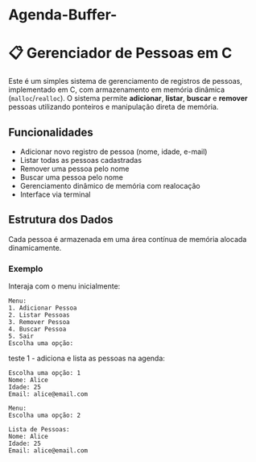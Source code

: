 # Agenda-Buffer-

# 📋 Gerenciador de Pessoas em C

Este é um simples sistema de gerenciamento de registros de pessoas, implementado em C, com armazenamento em memória dinâmica (`malloc`/`realloc`). O sistema permite **adicionar**, **listar**, **buscar** e **remover** pessoas utilizando ponteiros e manipulação direta de memória.

## Funcionalidades

- Adicionar novo registro de pessoa (nome, idade, e-mail)
- Listar todas as pessoas cadastradas
- Remover uma pessoa pelo nome
- Buscar uma pessoa pelo nome
- Gerenciamento dinâmico de memória com realocação
- Interface via terminal

## Estrutura dos Dados

Cada pessoa é armazenada em uma área contínua de memória alocada dinamicamente.

### Exemplo

Interaja com o menu inicialmente:
```shell
Menu:
1. Adicionar Pessoa
2. Listar Pessoas
3. Remover Pessoa
4. Buscar Pessoa
5. Sair
Escolha uma opção: 
```

teste 1 - adiciona e lista as pessoas na agenda:
```shell
Escolha uma opção: 1
Nome: Alice
Idade: 25
Email: alice@email.com

Menu:
Escolha uma opção: 2

Lista de Pessoas:
Nome: Alice
Idade: 25
Email: alice@email.com
```
